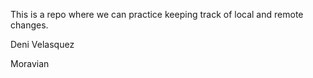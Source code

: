 This is a repo where we can practice keeping track of local and remote 
changes.

Deni Velasquez


Moravian

